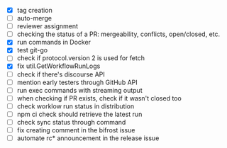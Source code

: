 - [x] tag creation
- [ ] auto-merge
- [ ] reviewer assignment
- [ ] checking the status of a PR: mergeability, conflicts, open/closed, etc.
- [x] run commands in Docker
- [x] test git-go
- [ ] check if protocol.version 2 is used for fetch
- [x] fix util.GetWorkflowRunLogs
- [ ] check if there's discourse API
- [ ] mention early testers through GitHub API
- [ ] run exec commands with streaming output
- [ ] when checking if PR exists, check if it wasn't closed too
- [ ] check worklow run status in distribution
- [ ] npm ci check should retrieve the latest run
- [ ] check sync status through command
- [ ] fix creating comment in the bifrost issue
- [ ] automate rc* announcement in the release issue
